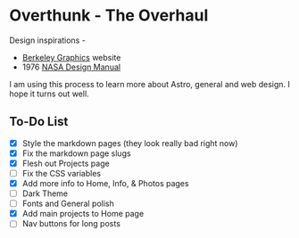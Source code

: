 # Overthunk - The Overhaul

Design inspirations -

- [Berkeley Graphics](https://berkeleygraphics.com) website
- 1976 [NASA Design Manual](https://www.nasa.gov/wp-content/uploads/2015/01/nasa_graphics_manual_nhb_1430-2_jan_1976.pdf)

I am using this process to learn more about Astro, general and web design.
I hope it turns out well.

## To-Do List

- [x] Style the markdown pages (they look really bad right now)
- [x] Fix the markdown page slugs
- [x] Flesh out Projects page
- [ ] Fix the CSS variables
- [x] Add more info to Home, Info, & Photos pages
- [ ] Dark Theme
- [ ] Fonts and General polish
- [x] Add main projects to Home page
- [ ] Nav buttons for long posts
